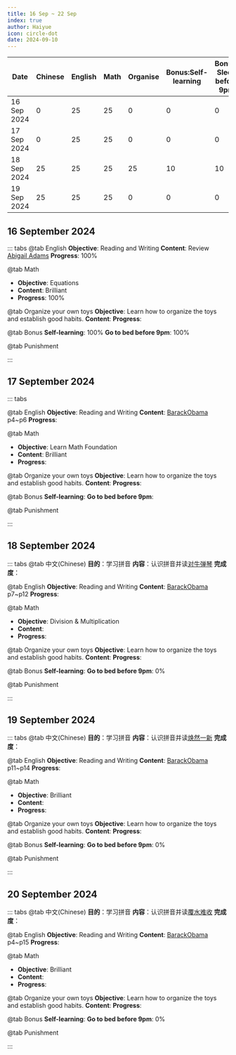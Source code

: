 ```yaml
---
title: 16 Sep ~ 22 Sep
index: true
author: Haiyue
icon: circle-dot
date: 2024-09-10
---
```


| Date | Chinese | English | Math | Organise | Bonus:Self-learning | Bonus: Sleep before 9pm | Punishment | Total |
| -- | -- | -- | -- | -- | -- | -- | -- | -- |
|16 Sep 2024 | 0 | 25 | 25 | 0 | 0 | 0 |  | 50 |
|17 Sep 2024 | 0 | 25 | 25 | 0 | 0 | 0 | 5 | 50 |
|18 Sep 2024 | 25 | 25 | 25 | 25 | 10 | 10 |  | 120 |
|19 Sep 2024 | 25 | 25 | 25 | 0 | 0 | 0 |  | 75 |



## 16 September 2024
::: tabs
@tab English
**Objective**: Reading and Writing
**Content**: Review [Abigail Adams](/english/reading/K/01.AbigailAdams(clr).html)
**Progress**: 100%

@tab Math
* **Objective**: Equations
* **Content**: Brilliant
* **Progress**: 100%

@tab Organize your own toys
**Objective**: Learn how to organize the toys and establish good habits.
**Content**: 
**Progress**: 

@tab Bonus
**Self-learning**: 100%
**Go to bed before 9pm**: 100%

@tab Punishment

:::


## 17 September 2024
::: tabs

@tab English
**Objective**: Reading and Writing
**Content**: [BarackObama](/english/reading/K/05.BarackObama.html) p4~p6
**Progress**: 

@tab Math
* **Objective**: Learn Math Foundation
* **Content**: Brilliant
* **Progress**: 

@tab Organize your own toys
**Objective**: Learn how to organize the toys and establish good habits.
**Content**: 
**Progress**: 

@tab Bonus
**Self-learning**: 
**Go to bed before 9pm**: 

@tab Punishment

:::

## 18 September 2024
::: tabs
@tab 中文(Chinese)
**目的**：学习拼音
**内容**：认识拼音并读[对牛弹琴](/chinese/idiom/2024-01-15_对牛弹琴.html)
**完成度**：

@tab English
**Objective**: Reading and Writing
**Content**: [BarackObama](/english/reading/K/05.BarackObama.html) p7~p12
**Progress**: 

@tab Math
* **Objective**: Division & Multiplication
* **Content**: 
* **Progress**: 

@tab Organize your own toys
**Objective**: Learn how to organize the toys and establish good habits.
**Content**: 
**Progress**: 

@tab Bonus
**Self-learning**: 
**Go to bed before 9pm**: 0%

@tab Punishment

:::


## 19 September 2024
::: tabs
@tab 中文(Chinese)
**目的**：学习拼音
**内容**：认识拼音并读[焕然一新](/chinese/idiom/2024-01-13_焕然一新.html)
**完成度**：

@tab English
**Objective**: Reading and Writing
**Content**: [BarackObama](/english/reading/K/05.BarackObama.html) p11~p14
**Progress**: 

@tab Math
* **Objective**: Brilliant
* **Content**: 
* **Progress**: 

@tab Organize your own toys
**Objective**: Learn how to organize the toys and establish good habits.
**Content**: 
**Progress**: 

@tab Bonus
**Self-learning**: 
**Go to bed before 9pm**: 0%

@tab Punishment

:::


## 20 September 2024
::: tabs
@tab 中文(Chinese)
**目的**：学习拼音
**内容**：认识拼音并读[覆水难收](/chinese/idiom/2024-01-14_覆水难收.html)
**完成度**：

@tab English
**Objective**: Reading and Writing
**Content**: [BarackObama](/english/reading/K/05.BarackObama.html) p4~p15
**Progress**: 

@tab Math
* **Objective**: Brilliant
* **Content**: 
* **Progress**: 

@tab Organize your own toys
**Objective**: Learn how to organize the toys and establish good habits.
**Content**: 
**Progress**: 

@tab Bonus
**Self-learning**: 
**Go to bed before 9pm**: 0%

@tab Punishment

:::